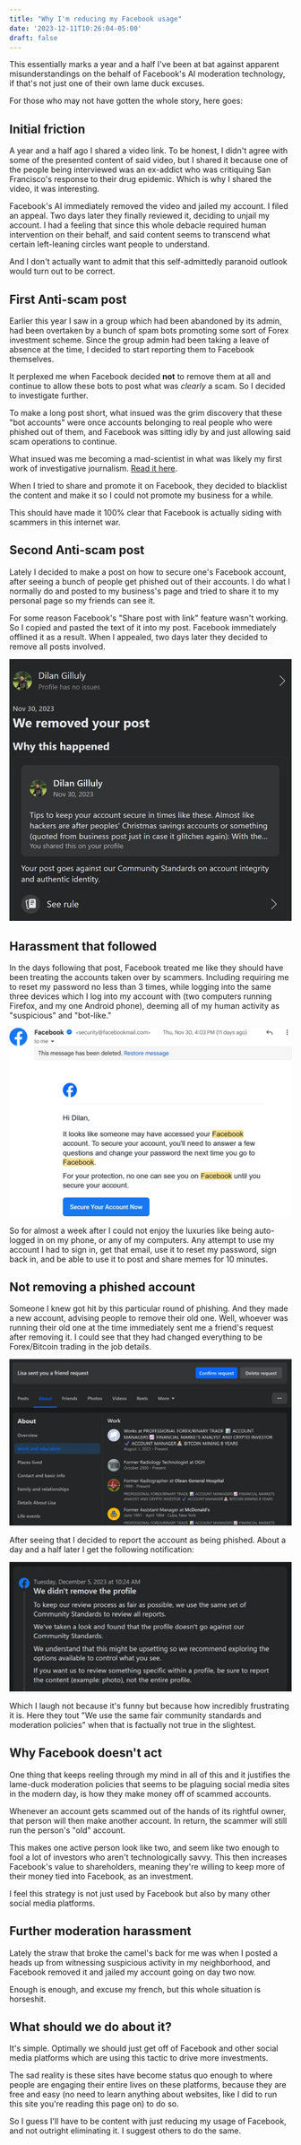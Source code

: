 ```yaml
---
title: "Why I'm reducing my Facebook usage"
date: '2023-12-11T10:26:04-05:00'
draft: false
---
```


This essentially marks a year and a half I've been at bat against apparent misunderstandings on the behalf of Facebook's AI moderation technology, if that's not just one of their own lame duck excuses.

For those who may not have gotten the whole story, here goes:

<!--more-->

## Initial friction

A year and a half ago I shared a video link. To be honest, I didn't agree with some of the presented content of said video, but I shared it because one of the people being interviewed was an ex-addict who was critiquing San Francisco's response to their drug epidemic. Which is why I shared the video, it was interesting.

Facebook's AI immediately removed the video and jailed my account. I filed an appeal. Two days later they finally reviewed it, deciding to unjail my account. I had a feeling that since this whole debacle required human intervention on their behalf, and said content seems to transcend what certain left-leaning circles want people to understand.

And I don't actually want to admit that this self-admittedly paranoid outlook would turn out to be correct.

## First Anti-scam post

Earlier this year I saw in a group which had been abandoned by its admin, had been overtaken by a bunch of spam bots promoting some sort of Forex investment scheme. Since the group admin had been taking a leave of absence at the time, I decided to start reporting them to Facebook themselves.

It perplexed me when Facebook decided **not** to remove them at all and continue to allow these bots to post what was *clearly* a scam. So I decided to investigate further.

To make a long post short, what insued was the grim discovery that these "bot accounts" were once accounts belonging to real people who were phished out of them, and Facebook was sitting idly by and just allowing said scam operations to continue.

What insued was me becoming a mad-scientist in what was likely my first work of investigative journalism. [Read it here](https://www.gillulyit.com/articles/2023/05/facebook_scams.html).

When I tried to share and promote it on Facebook, they decided to blacklist the content and make it so I could not promote my business for a while.

This should have made it 100% clear that Facebook is actually siding with scammers in this internet war.

## Second Anti-scam post

Lately I decided to make a post on how to secure one's Facebook account, after seeing a bunch of people get phished out of their accounts. I do what I normally do and posted to my business's page and tried to share it to my personal page so my friends can see it.

For some reason Facebook's "Share post with link" feature wasn't working. So I copied and pasted the text of it into my post. Facebook immediately offlined it as a result. When I appealed, two days later they decided to remove all posts involved.

![Facebook removed my post](post-removed.webp)

## Harassment that followed

In the days following that post, Facebook treated me like they should have been treating the accounts taken over by scammers. Including requiring me to reset my password no less than 3 times, while logging into the same three devices which I log into my account with (two computers running Firefox, and my one Android phone), deeming all of my human activity as "suspicious" and "bot-like."

![Email requiring password change](reset-password-email.webp)

So for almost a week after I could not enjoy the luxuries like being auto-logged in on my phone, or any of my computers. Any attempt to use my account I had to sign in, get that email, use it to reset my password, sign back in, and be able to use it to post and share memes for 10 minutes.

## Not removing a phished account

Someone I knew got hit by this particular round of phishing. And they made a new account, advising people to remove their old one. Well, whoever was running their old one at the time immediately sent me a friend's request after removing it. I could see that they had changed everything to be Forex/Bitcoin trading in the job details.

![Phished account with changed job details](phished-account.webp)

After seeing that I decided to report the account as being phished. About a day and a half later I get the following notification:

![Phished account not removed](not-removing-phished.webp)

Which I laugh not because it's funny but because how incredibly frustrating it is. Here they tout "We use the same fair community standards and moderation policies" when that is factually not true in the slightest.

## Why Facebook doesn't act

One thing that keeps reeling through my mind in all of this and it justifies the lame-duck moderation policies that seems to be plaguing social media sites in the modern day, is how they make money off of scammed accounts.

Whenever an account gets scammed out of the hands of its rightful owner, that person will then make another account. In return, the scammer will still run the person's "old" account.

This makes one active person look like two, and seem like two enough to fool a lot of investors who aren't technologically savvy. This then increases Facebook's value to shareholders, meaning they're willing to keep more of their money tied into Facebook, as an investment.

I feel this strategy is not just used by Facebook but also by many other social media platforms.

## Further moderation harassment

Lately the straw that broke the camel's back for me was when I posted a heads up from witnessing suspicious activity in my neighborhood, and Facebook removed it and jailed my account going on day two now.

Enough is enough, and excuse my french, but this whole situation is horseshit.

## What should we do about it?

It's simple. Optimally we should just get off of Facebook and other social media platforms which are using this tactic to drive more investments.

The sad reality is these sites have become status quo enough to where people are engaging their entire lives on these platforms, because they are free and easy (no need to learn anything about websites, like I did to run this site you're reading this page on) to do so.

So I guess I'll have to be content with just reducing my usage of Facebook, and not outright eliminating it. I suggest others to do the same.
